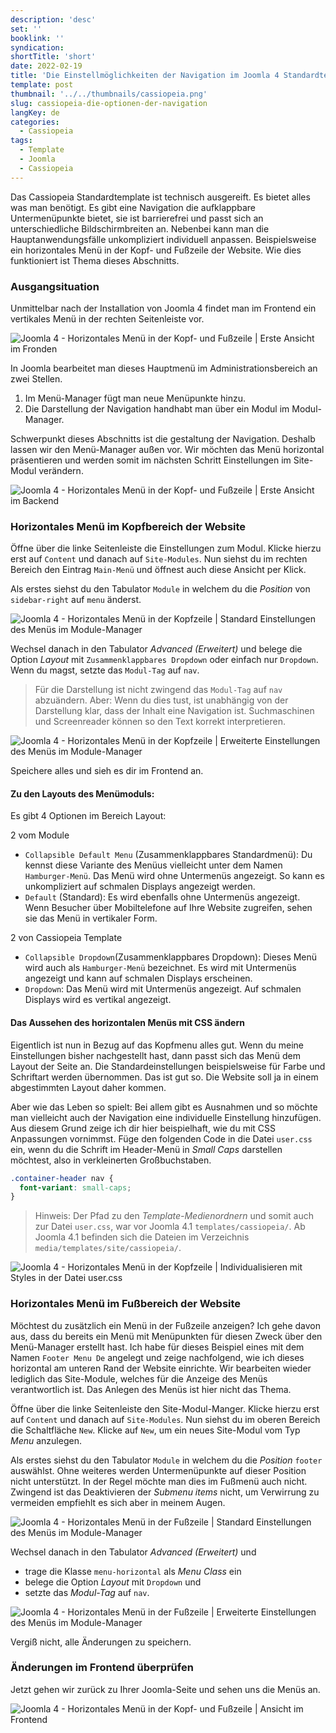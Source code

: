 ```yaml
---
description: 'desc'
set: ''
booklink: ''
syndication:
shortTitle: 'short'
date: 2022-02-19
title: 'Die Einstellmöglichkeiten der Navigation im Joomla 4 Standardtemplate Cassiopeia'
template: post
thumbnail: '../../thumbnails/cassiopeia.png'
slug: cassiopeia-die-optionen-der-navigation
langKey: de
categories:
  - Cassiopeia
tags:
  - Template
  - Joomla
  - Cassiopeia
---
```


Das Cassiopeia Standardtemplate ist technisch ausgereift. Es bietet alles was man benötigt. Es gibt eine Navigation die aufklappbare Untermenüpunkte bietet, sie ist barrierefrei und passt sich an unterschiedliche Bildschirmbreiten an. Nebenbei kann man die Hauptanwendungsfälle unkompliziert individuell anpassen. Beispielsweise ein horizontales Menü in der Kopf- und Fußzeile der Website. Wie dies funktioniert ist Thema dieses Abschnitts.

### Ausgangsituation

Unmittelbar nach der Installation von Joomla 4 findet man im Frontend ein vertikales Menü in der rechten Seitenleiste vor.

![Joomla 4 - Horizontales Menü in der Kopf- und Fußzeile | Erste Ansicht im Fronden](/images/menu_footer_frontend1.png)

In Joomla bearbeitet man dieses Hauptmenü im Administrationsbereich an zwei Stellen.

1. Im Menü-Manager fügt man neue Menüpunkte hinzu.
2. Die Darstellung der Navigation handhabt man über ein Modul im Modul-Manager.

Schwerpunkt dieses Abschnitts ist die gestaltung der Navigation. Deshalb lassen wir den Menü-Manager außen vor. Wir möchten das Menü horizontal präsentieren und werden somit im nächsten Schritt Einstellungen im Site-Modul verändern.

![Joomla 4 - Horizontales Menü in der Kopf- und Fußzeile | Erste Ansicht im Backend](/images/menu_footer_backend1.png)

### Horizontales Menü im Kopfbereich der Website

Öffne über die linke Seitenleiste die Einstellungen zum Modul. Klicke hierzu erst auf `Content` und danach auf `Site-Modules`. Nun siehst du im rechten Bereich den Eintrag `Main-Menü` und öffnest auch diese Ansicht per Klick.

Als erstes siehst du den Tabulator `Module` in welchem du die _Position_ von `sidebar-right` auf `menu` änderst.

![Joomla 4 - Horizontales Menü in der Kopfzeile | Standard Einstellungen des Menüs im Module-Manager](/images/menu_header_module.png)

Wechsel danach in den Tabulator _Advanced (Erweitert)_ und belege die Option _Layout_ mit `Zusammenklappbares Dropdown` oder einfach nur `Dropdown`. Wenn du magst, setzte das `Modul-Tag` auf `nav`.

> Für die Darstellung ist nicht zwingend das `Modul-Tag` auf `nav` abzuändern. Aber: Wenn du dies tust, ist unabhängig von der Darstellung klar, dass der Inhalt eine Navigation ist. Suchmaschinen und Screenreader können so den Text korrekt interpretieren.

![Joomla 4 - Horizontales Menü in der Kopfzeile | Erweiterte Einstellungen des Menüs im Module-Manager](/images/menu_header_advanced.png)

Speichere alles und sieh es dir im Frontend an.

#### Zu den Layouts des Menümoduls:

Es gibt 4 Optionen im Bereich Layout:

2 vom Module

- `Collapsible Default Menu` (Zusammenklappbares Standardmenü): Du kennst diese Variante des Menüus vielleicht unter dem Namen `Hamburger-Menü`. Das Menü wird ohne Untermenüs angezeigt. So kann es unkompliziert auf schmalen Displays angezeigt werden.
- `Default` (Standard): Es wird ebenfalls ohne Untermenüs angezeigt. Wenn Besucher über Mobiltelefone auf Ihre Website zugreifen, sehen sie das Menü in vertikaler Form.

2 von Cassiopeia Template

- `Collapsible Dropdown`(Zusammenklappbares Dropdown): Dieses Menü wird auch als `Hamburger-Menü` bezeichnet. Es wird mit Untermenüs angezeigt und kann auf schmalen Displays erscheinen.
- `Dropdown`: Das Menü wird mit Untermenüs angezeigt. Auf schmalen Displays wird es vertikal angezeigt.

#### Das Aussehen des horizontalen Menüs mit CSS ändern

Eigentlich ist nun in Bezug auf das Kopfmenu alles gut. Wenn du meine Einstellungen bisher nachgestellt hast, dann passt sich das Menü dem Layout der Seite an. Die Standardeinstellungen beispielsweise für Farbe und Schriftart werden übernommen. Das ist gut so. Die Website soll ja in einem abgestimmten Layout daher kommen.

Aber wie das Leben so spielt: Bei allem gibt es Ausnahmen und so möchte man vielleicht auch der Navigation eine individuelle Einstellung hinzufügen. Aus diesem Grund zeige ich dir hier beispielhaft, wie du mit CSS Anpassungen vornimmst. Füge den folgenden Code in die Datei `user.css` ein, wenn du die Schrift im Header-Menü in _Small Caps_ darstellen möchtest, also in verkleinerten Großbuchstaben.

```CSS
.container-header nav {
  font-variant: small-caps;
}
```

> Hinweis: Der Pfad zu den _Template-Medienordnern_ und somit auch zur Datei `user.css`, war vor Joomla 4.1 `templates/cassiopeia/`. Ab Joomla 4.1 befinden sich die Dateien im Verzeichnis `media/templates/site/cassiopeia/`.

![Joomla 4 - Horizontales Menü in der Kopfzeile | Individualisieren mit Styles in der Datei user.css](/images/menu_header_usercss.png)

### Horizontales Menü im Fußbereich der Website

Möchtest du zusätzlich ein Menü in der Fußzeile anzeigen? Ich gehe davon aus, dass du bereits ein Menü mit Menüpunkten für diesen Zweck über den Menü-Manager erstellt hast. Ich habe für dieses Beispiel eines mit dem Namen `Footer Menu De` angelegt und zeige nachfolgend, wie ich dieses horizontal am unteren Rand der Website einrichte. Wir bearbeiten wieder lediglich das Site-Module, welches für die Anzeige des Menüs verantwortlich ist. Das Anlegen des Menüs ist hier nicht das Thema.

Öffne über die linke Seitenleiste den Site-Modul-Manger. Klicke hierzu erst auf `Content` und danach auf `Site-Modules`. Nun siehst du im oberen Bereich die Schaltfläche `New`. Klicke auf `New`, um ein neues Site-Modul vom Typ _Menu_ anzulegen.

Als erstes siehst du den Tabulator `Module` in welchem du die _Position_ `footer` auswählst. Ohne weiteres werden Untermenüpunkte auf dieser Position nicht unterstützt. In der Regel möchte man dies im Fußmenü auch nicht. Zwingend ist das Deaktivieren der _Submenu items_ nicht, um Verwirrung zu vermeiden empfiehlt es sich aber in meinem Augen.

![Joomla 4 - Horizontales Menü in der Fußzeile | Standard Einstellungen des Menüs im Module-Manager](/images/menu_footer_module.png)

Wechsel danach in den Tabulator _Advanced (Erweitert)_ und

- trage die Klasse `menu-horizontal` als _Menu Class_ ein
- belege die Option _Layout_ mit `Dropdown` und
- setzte das _Modul-Tag_ auf `nav`.

![Joomla 4 - Horizontales Menü in der Fußzeile | Erweiterte Einstellungen des Menüs im Module-Manager](/images/menu_footer_advanced.png)

Vergiß nicht, alle Änderungen zu speichern.

### Änderungen im Frontend überprüfen

Jetzt gehen wir zurück zu Ihrer Joomla-Seite und sehen uns die Menüs an.

![Joomla 4 - Horizontales Menü in der Kopf- und Fußzeile | Ansicht im Frontend](/images/menu_header_frontendview.png)
